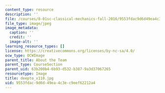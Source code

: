 ```yaml
---
content_type: resource
description: ''
file: /courses/8-01sc-classical-mechanics-fall-2016/9553fdac9d6d49ea4c3ec9eef62212a4_deepto_x110.jpg
file_type: image/jpeg
image_metadata:
  caption: ''
  credit: ''
  image-alt: ''
learning_resource_types: []
license: https://creativecommons.org/licenses/by-nc-sa/4.0/
ocw_type: OCWImage
parent_title: About the Team
parent_type: CourseSection
parent_uid: 63b200b4-6b93-d532-b387-9a3d37067265
resourcetype: Image
title: deepto_x110.jpg
uid: 9553fdac-9d6d-49ea-4c3e-c9eef62212a4
---
```

